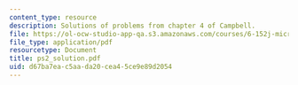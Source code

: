 ```yaml
---
content_type: resource
description: Solutions of problems from chapter 4 of Campbell.
file: https://ol-ocw-studio-app-qa.s3.amazonaws.com/courses/6-152j-micro-nano-processing-technology-fall-2005/d67ba7eac5aada20cea45ce9e89d2054_ps2_solution.pdf
file_type: application/pdf
resourcetype: Document
title: ps2_solution.pdf
uid: d67ba7ea-c5aa-da20-cea4-5ce9e89d2054
---
```

